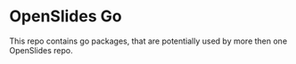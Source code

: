 # OpenSlides Go

This repo contains go packages, that are potentially used by more then one OpenSlides repo.
